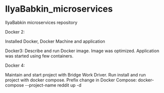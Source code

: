 # IlyaBabkin_microservices
IlyaBabkin microservices repository

Docker 2:

Installed Docker, Docker Machine and application

Docker3: Describe and run Docker image. Image was optimized. Application was started using few containers.

Docker 4:

Maintain and start project with Bridge Work Driver. Run install and run project with docker compose. Prefix change in Docker Compose: docker-compose --project-name reddit up -d
